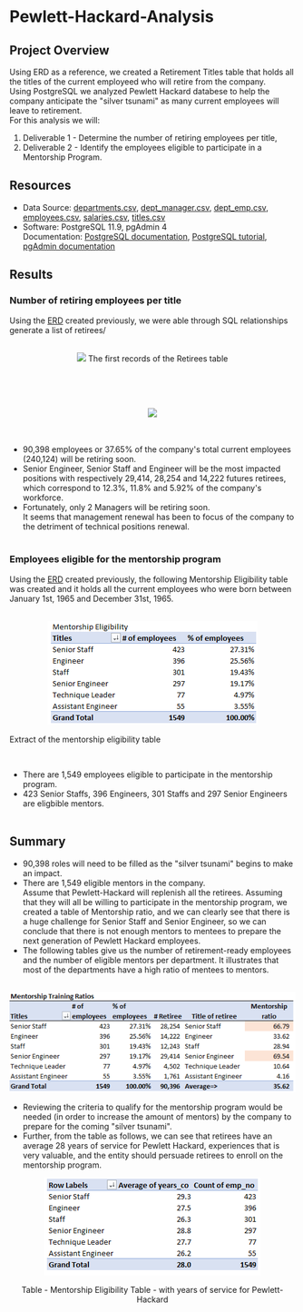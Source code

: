  # Pewlett-Hackard-Analysis

## Project Overview
Using ERD as a reference, we created a Retirement Titles table that holds all the titles of the current employeed who will retire from the company.\
Using PostgreSQL we analyzed Pewlett Hackard databese to help the company anticipate the "silver tsunami" as many current employees will leave to retirement.\
For this analysis we will:
1. Deliverable 1 - Determine the number of retiring employees per title,
2. Deliverable 2 - Identify the employees eligible to participate in a Mentorship Program.

## Resources
- Data Source: [departments.csv](https://github.com/vachoa/Pewlett-Hackard-Analysis/blob/master/Data/departments.csv), [dept_manager.csv](https://github.com/vachoa/Pewlett-Hackard-Analysis/blob/master/Data/dept_manager.csv), [dept_emp.csv](https://github.com/vachoa/Pewlett-Hackard-Analysis/blob/master/Data/dept_emp.csv), [employees.csv](https://github.com/vachoa/Pewlett-Hackard-Analysis/blob/master/Data/employees.csv), [salaries.csv](https://github.com/vachoa/Pewlett-Hackard-Analysis/blob/master/Data/salaries.csv), [titles.csv](https://github.com/vachoa/Pewlett-Hackard-Analysis/blob/master/Data/titles.csv)
- Software: PostgreSQL 11.9, pgAdmin 4\
Documentation: [PostgreSQL documentation](https://www.postgresql.org/docs/manuals/), [PostgreSQL tutorial](https://www.tutorialspoint.com/postgresql/), [pgAdmin documentation](https://www.pgadmin.org/docs/)

## Results

### Number of retiring employees per title
Using the [ERD](https://github.com/vachoa/Pewlett-Hackard-Analysis/blob/master/EmployeeDB.png) created previously, we were able through SQL relationships generate a list of retirees/
<br/><br/>
<p align="center">
 <img src="Data/Retiring_Titles_PgAdmin.PNG">
 The first records of the Retirees table
</p>
<br/>
<br/><br/>
<p align="center">
  <img src="Data/Retirement_Titles_.png">
</p>
<br/>

- 90,398 employees or 37.65% of the company's total current employees (240,124)  will be retiring soon.
- Senior Engineer, Senior Staff and Engineer will be the most impacted positions with respectively 29,414, 28,254 and 14,222 futures retirees, which correspond to 12.3%, 11.8% and 5.92% of the company's workforce.
- Fortunately, only 2 Managers will be retiring soon.\
It seems that management renewal has been to focus of the company to the detriment of technical positions renewal. <br/><br/>

### Employees eligible for the mentorship program
Using the [ERD](https://github.com/vachoa/Pewlett-Hackard-Analysis/blob/master/EmployeeDB.png) created previously, the following Mentorship Eligibility table was created and it holds all the current employees who were born between January 1st, 1965 and December 31st, 1965.
<br/><br/>
<p align="center">
  <img src="Data/Mentorship_Eligibility.PNG">
 
  Extract of the mentorship eligibility table 
</p><br/>

- There are 1,549 employees eligible to participate in the mentorship program.
- 423 Senior Staffs, 396 Engineers, 301 Staffs and 297 Senior Engineers are eligbible mentors.
<br/><br/>

## Summary
- 90,398 roles will need to be filled as the "silver tsunami" begins to make an impact.
- There are 1,549 eligible mentors in the company.\
 Assume that Pewlett-Hackard will replenish all the retirees.  Assuming that they will all be willing to participate in the mentorship program, we created a table of Mentorship ratio,  and we can clearly see that there is a huge challenge for Senior Staff and Senior Engineer, so we can conclude that there is not enough mentors to mentees to prepare the next generation of Pewlett Hackard employees.
 - The following tables give us the number of retirement-ready employees and the number of eligible mentors per department. It illustrates that most of the departments have a high ratio of mentees to mentors.<br/><br/>
<p align="center">
<img src="Data/Mentorship_Training_Ratios.PNG">
</p>

- Reviewing the criteria to qualify for the mentorship program would be needed (in order to increase the amount of mentors) by the company to prepare for the coming "silver tsunami".
- Further, from the table as follows, we can see that retirees have an average 28 years of service for Pewlett Hackard, experiences that is very valuable, and the entity should persuade retirees to enroll on the mentorship program.

<p align="center">
<img src="Data/Mentorship_Average_Years.PNG">
</p>
<p align="center">
Table - Mentorship Eligibility Table -
with years of service for Pewlett-Hackard
